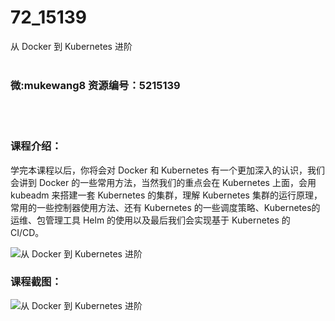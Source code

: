 # 72_15139
从 Docker 到 Kubernetes 进阶
<br/></br>
<h3>微:mukewang8 资源编号：5215139</h3>
<br/></br>
<h3>课程介绍：</h3>
<p>学完本课程以后，你将会对 <a title="查看与 Docker 相关的文章" target="_blank">Docker</a> 和 Kubernetes 有一个更加深入的认识，我们会讲到 <a title="查看与 Docker 相关的文章" target="_blank">Docker</a> 的一些常用方法，当然我们的重点会在 Kubernetes 上面，会用 kubeadm 来搭建一套 Kubernetes 的集群，理解 Kubernetes 集群的运行原理，常用的一些控制器使用方法、还有 Kubernetes 的一些调度策略、Kubernetes的运维、包管理工具 Helm 的使用以及最后我们会实现基于 Kubernetes 的 CI/CD。</p>
<p><img src="https://www.ko996.com/wp-content/uploads/img/2020/09/2-1-300x170.png" alt="从 Docker 到 Kubernetes 进阶"></p>
<div class="info-desc">
<h3>课程截图：</h3>
<p><img src="https://www.ko996.com/wp-content/uploads/img/2020/09/1-1.png" alt="从 Docker 到 Kubernetes 进阶"></p>
<p>&nbsp;</p>


			
</div>
